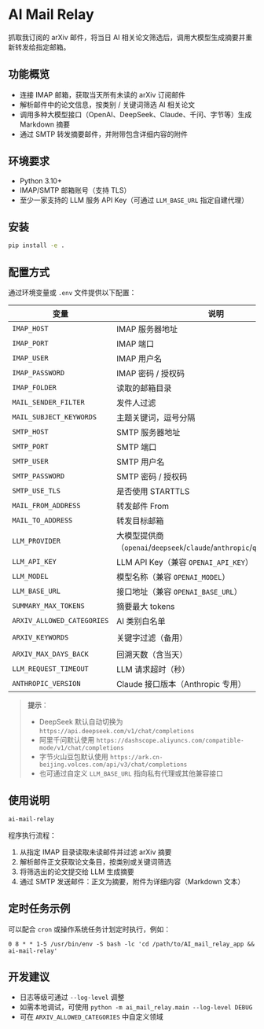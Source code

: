 # AI Mail Relay

抓取我订阅的 arXiv 邮件，将当日 AI 相关论文筛选后，调用大模型生成摘要并重新转发给指定邮箱。

## 功能概览
- 连接 IMAP 邮箱，获取当天所有未读的 arXiv 订阅邮件
- 解析邮件中的论文信息，按类别 / 关键词筛选 AI 相关论文
- 调用多种大模型接口（OpenAI、DeepSeek、Claude、千问、字节等）生成 Markdown 摘要
- 通过 SMTP 转发摘要邮件，并附带包含详细内容的附件

## 环境要求
- Python 3.10+
- IMAP/SMTP 邮箱账号（支持 TLS）
- 至少一家支持的 LLM 服务 API Key（可通过 `LLM_BASE_URL` 指定自建代理）

## 安装
```bash
pip install -e .
```

## 配置方式
通过环境变量或 `.env` 文件提供以下配置：

| 变量 | 说明 | 默认值 |
| --- | --- | --- |
| `IMAP_HOST` | IMAP 服务器地址 |  |
| `IMAP_PORT` | IMAP 端口 | `993` |
| `IMAP_USER` | IMAP 用户名 |  |
| `IMAP_PASSWORD` | IMAP 密码 / 授权码 |  |
| `IMAP_FOLDER` | 读取的邮箱目录 | `INBOX` |
| `MAIL_SENDER_FILTER` | 发件人过滤 | `no-reply@arxiv.org` |
| `MAIL_SUBJECT_KEYWORDS` | 主题关键词，逗号分隔 | `arXiv,Daily,digest` |
| `SMTP_HOST` | SMTP 服务器地址 |  |
| `SMTP_PORT` | SMTP 端口 | `587` |
| `SMTP_USER` | SMTP 用户名 |  |
| `SMTP_PASSWORD` | SMTP 密码 / 授权码 |  |
| `SMTP_USE_TLS` | 是否使用 STARTTLS | `true` |
| `MAIL_FROM_ADDRESS` | 转发邮件 From |  |
| `MAIL_TO_ADDRESS` | 转发目标邮箱 |  |
| `LLM_PROVIDER` | 大模型提供商（`openai`/`deepseek`/`claude`/`anthropic`/`qwen`/`bytedance`） | `openai` |
| `LLM_API_KEY` | LLM API Key（兼容 `OPENAI_API_KEY`） |  |
| `LLM_MODEL` | 模型名称（兼容 `OPENAI_MODEL`） | `gpt-4o-mini` |
| `LLM_BASE_URL` | 接口地址（兼容 `OPENAI_BASE_URL`） | `https://api.openai.com` |
| `SUMMARY_MAX_TOKENS` | 摘要最大 tokens | `1024` |
| `ARXIV_ALLOWED_CATEGORIES` | AI 类别白名单 | `cs.AI,cs.LG,cs.CV,cs.CL,cs.RO,cs.IR,stat.ML,eess.AS` |
| `ARXIV_KEYWORDS` | 关键字过滤（备用） | `artificial intelligence,machine learning,deep learning` |
| `ARXIV_MAX_DAYS_BACK` | 回溯天数（含当天） | `1` |
| `LLM_REQUEST_TIMEOUT` | LLM 请求超时（秒） | `60` |
| `ANTHROPIC_VERSION` | Claude 接口版本（Anthropic 专用） | `2023-06-01` |

> **提示**：  
> - DeepSeek 默认自动切换为 `https://api.deepseek.com/v1/chat/completions`  
> - 阿里千问默认使用 `https://dashscope.aliyuncs.com/compatible-mode/v1/chat/completions`  
> - 字节火山豆包默认使用 `https://ark.cn-beijing.volces.com/api/v3/chat/completions`  
> - 也可通过自定义 `LLM_BASE_URL` 指向私有代理或其他兼容接口

## 使用说明
```bash
ai-mail-relay
```

程序执行流程：
1. 从指定 IMAP 目录读取未读邮件并过滤 arXiv 摘要
2. 解析邮件正文获取论文条目，按类别或关键词筛选
3. 将筛选出的论文提交给 LLM 生成摘要
4. 通过 SMTP 发送邮件：正文为摘要，附件为详细内容（Markdown 文本）

## 定时任务示例
可以配合 `cron` 或操作系统任务计划定时执行，例如：

```cron
0 8 * * 1-5 /usr/bin/env -S bash -lc 'cd /path/to/AI_mail_relay_app && ai-mail-relay'
```

## 开发建议
- 日志等级可通过 `--log-level` 调整
- 如需本地调试，可使用 `python -m ai_mail_relay.main --log-level DEBUG`
- 可在 `ARXIV_ALLOWED_CATEGORIES` 中自定义领域
